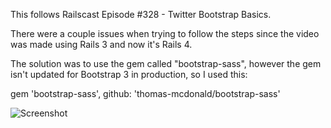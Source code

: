 This follows Railscast Episode #328 - Twitter Bootstrap Basics.

There were a couple issues when trying to follow the steps since the video was made using Rails 3 and now it's Rails 4.

The solution was to use the gem called "bootstrap-sass", however the gem isn't updated for Bootstrap 3 in production, so I used this:

gem 'bootstrap-sass', github: 'thomas-mcdonald/bootstrap-sass'

![Screenshot](https://raw.github.com/kwick6/railscast-store/master/app/assets/images/railscast-store.png)
